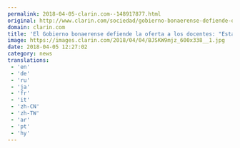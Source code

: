 ```yaml
---
permalink: 2018-04-05-clarin.com--148917877.html
original: http://www.clarin.com/sociedad/gobierno-bonaerense-defiende-oferta-docentes-haciendo-esfuerzo_0_HyISeqQjf.html
domain: clarin.com
title: 'El Gobierno bonaerense defiende la oferta a los docentes: "Estamos haciendo un esfuerzo"'
image: https://images.clarin.com/2018/04/04/BJSKW9mjz_600x338__1.jpg
date: 2018-04-05 12:27:02
category: news
translations: 
 - 'en'
 - 'de'
 - 'ru'
 - 'ja'
 - 'fr'
 - 'it'
 - 'zh-CN'
 - 'zh-TW'
 - 'ar'
 - 'pt'
 - 'hy'
---
```


